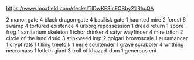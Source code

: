 https://www.moxfield.com/decks/TlDwKF3inECBby21lRhcQA

2 manor gate
4 black dragon gate
4 basilisk gate
1 haunted mire
2 forest
6 swamp
4 tortured existence
4 urborg repossession
1 dread return
1 spore frog
1 sanitarium skeleton
1 ichor drinker
4 satyr wayfinder
4 mire triton
2 circle of the land druid
3 stinkweed imp
2 golgari brownscale
1 auramancer
1 crypt rats
1 tilling treefolk
1 eerie soultender
1 grave scrabbler
4 writhing necromass
1 lotleth giant
3 troll of khazad-dum
1 generous ent